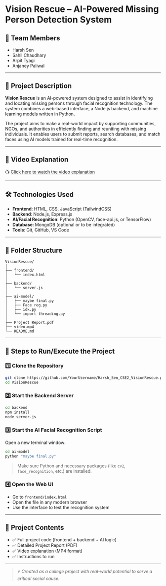 
# Vision Rescue – AI-Powered Missing Person Detection System

## 👥 Team Members
- Harsh Sen  
- Sahil Chaudhary  
- Arpit Tyagi  
- Anjaney Paliwal  

---

## 📝 Project Description
**Vision Rescue** is an AI-powered system designed to assist in identifying and locating missing persons through facial recognition technology. The system combines a web-based interface, a Node.js backend, and machine learning models written in Python.

The project aims to make a real-world impact by supporting communities, NGOs, and authorities in efficiently finding and reuniting with missing individuals. It enables users to submit reports, search databases, and match faces using AI models trained for real-time recognition.

---

## 🎥 Video Explanation
📺 [Click here to watch the video explanation](https://drive.google.com/file/d/1yHn6BTGdQKNVIN9lsr3ecU4kcNOJcS55/view?usp=sharing)

---

## 🛠️ Technologies Used
- **Frontend**: HTML, CSS, JavaScript (TailwindCSS)  
- **Backend**: Node.js, Express.js  
- **AI/Facial Recognition**: Python (OpenCV, face-api.js, or TensorFlow)  
- **Database**: MongoDB (optional or to be integrated)  
- **Tools**: Git, GitHub, VS Code  

---

## 📁 Folder Structure
```
VisionRescue/
│
├── frontend/
│   └── index.html
│
├── backend/
│   └── server.js
│
├── ai-model/
│   ├── maybe final.py
│   ├── Face reg.py
│   ├── idk.py
│   └── import threading.py
│
├── Project Report.pdf
├── video.mp4
└── README.md
```

---

## 🚀 Steps to Run/Execute the Project

### 1️⃣ Clone the Repository
```bash
git clone https://github.com/YourUsername/Harsh_Sen_CSE2_VisionRescue.git
cd VisionRescue
```

### 2️⃣ Start the Backend Server
```bash
cd backend
npm install
node server.js
```

### 3️⃣ Start the AI Facial Recognition Script
Open a new terminal window:
```bash
cd ai-model
python "maybe final.py"
```

> Make sure Python and necessary packages (like `cv2`, `face_recognition`, etc.) are installed.

### 4️⃣ Open the Web UI
- Go to `frontend/index.html`
- Open the file in any modern browser
- Use the interface to test the recognition system

---

## 📌 Project Contents
- ✅ Full project code (frontend + backend + AI logic)
- ✅ Detailed Project Report (PDF)
- ✅ Video explanation (MP4 format)
- ✅ Instructions to run

---

> ⚡ *Created as a college project with real-world potential to serve a critical social cause.*
